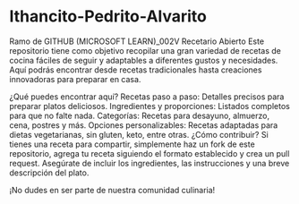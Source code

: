 # Ithancito-Pedrito-Alvarito
Ramo de GITHUB (MICROSOFT LEARN)_002V
Recetario Abierto
Este repositorio tiene como objetivo recopilar una gran variedad de recetas de cocina fáciles de seguir y adaptables a diferentes gustos y necesidades. Aquí podrás encontrar desde recetas tradicionales hasta creaciones innovadoras para preparar en casa.

¿Qué puedes encontrar aquí?
Recetas paso a paso: Detalles precisos para preparar platos deliciosos.
Ingredientes y proporciones: Listados completos para que no falte nada.
Categorías: Recetas para desayuno, almuerzo, cena, postres y más.
Opciones personalizables: Recetas adaptadas para dietas vegetarianas, sin gluten, keto, entre otras.
¿Cómo contribuir?
Si tienes una receta para compartir, simplemente haz un fork de este repositorio, agrega tu receta siguiendo el formato establecido y crea un pull request. Asegúrate de incluir los ingredientes, las instrucciones y una breve descripción del plato.

¡No dudes en ser parte de nuestra comunidad culinaria!



